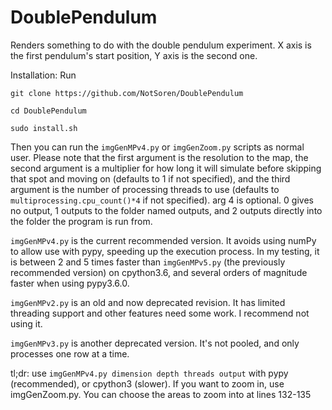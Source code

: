 # DoublePendulum
Renders something to do with the double pendulum experiment. X axis is the first pendulum's start position, Y axis is the second one. 

Installation:
Run 

`git clone https://github.com/NotSoren/DoublePendulum`

`cd DoublePendulum`

`sudo install.sh`

Then you can run the `imgGenMPv4.py` or `imgGenZoom.py` scripts as normal user. Please note that the first argument is the resolution to the map, the second argument is a multiplier for how long it will simulate before skipping that spot and moving on (defaults to 1 if not specified), and the third argument is the number of processing threads to use (defaults to `multiprocessing.cpu_count()*4` if not specified). arg 4 is optional. 0 gives no output, 1 outputs to the folder named outputs, and 2 outputs directly into the folder the program is run from. 

`imgGenMPv4.py` is the current recommended version. It avoids using numPy to allow use with pypy, speeding up the execution process. In my testing, it is between 2 and 5 times faster than `imgGenMPv5.py` (the previously recommended version) on cpython3.6, and several orders of magnitude faster when using pypy3.6.0. 

`imgGenMPv2.py` is an old and now deprecated revision. It has limited threading support and other features need some work. I recommend not using it. 

`imgGenMPv3.py` is another deprecated version. It's not pooled, and only processes one row at a time. 

tl;dr: use `imgGenMPv4.py dimension depth threads output` with pypy (recommended), or cpython3 (slower). If you want to zoom in, use imgGenZoom.py. You can choose the areas to zoom into at lines 132-135

